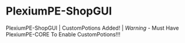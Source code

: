 # PlexiumPE-ShopGUI
PlexiumPE-ShopGUI | CustomPotions Added! | *Warning* - Must Have PlexiumPE-CORE To Enable CustomPotions!!!
